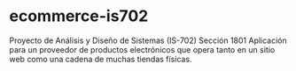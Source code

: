 # ecommerce-is702
Proyecto de Análisis y Diseño de Sistemas (IS-702) Sección 1801 Aplicación para un proveedor de productos electrónicos que opera tanto en un sitio web como una cadena de muchas tiendas físicas. 
